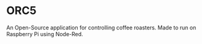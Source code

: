 # ORC5
An Open-Source application for controlling coffee roasters.  Made to run on Raspberry Pi using Node-Red.
